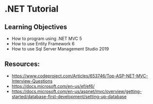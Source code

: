 # .NET Tutorial

## Learning Objectives
* How to program using .NET MVC 5
* How to use Entity Framework 6
* How to use Sql Server Management Studio 2019
 

## Resources:
*	https://www.codeproject.com/Articles/653746/Top-ASP-NET-MVC-Interview-Questions
* https://docs.microsoft.com/en-us/ef/ef6/
* https://docs.microsoft.com/en-us/aspnet/mvc/overview/getting-started/database-first-development/setting-up-database

